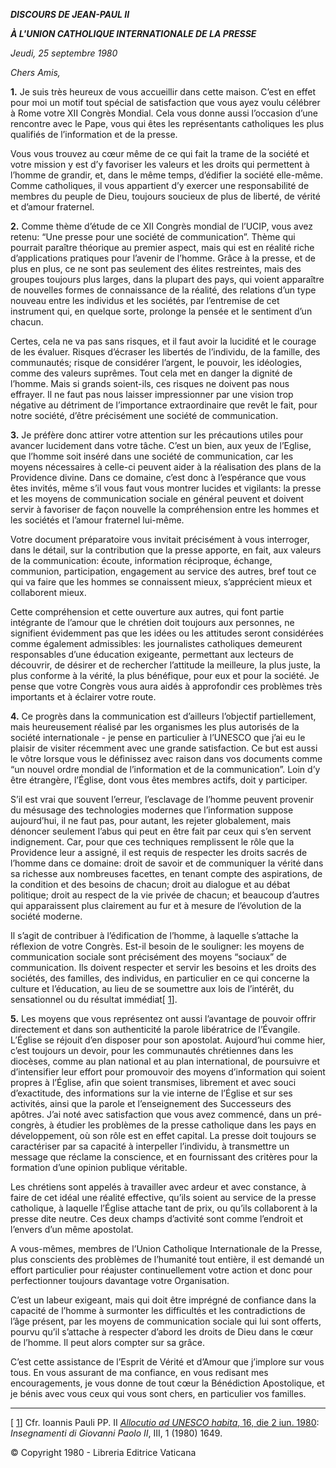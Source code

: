 ***DISCOURS DE JEAN-PAUL II***

***À L'UNION CATHOLIQUE INTERNATIONALE DE LA PRESSE***

*Jeudi, 25 septembre 1980*

*Chers Amis,*

**1\.** Je suis très heureux de vous accueillir dans cette maison. C’est en effet pour moi un motif tout spécial de satisfaction que vous ayez voulu célébrer à Rome votre XII Congrès Mondial. Cela vous donne aussi l’occasion d’une rencontre avec le Pape, vous qui êtes les représentants catholiques les plus qualifiés de l’information et de la presse.

Vous vous trouvez au cœur même de ce qui fait la trame de la société et votre mission y est d’y favoriser les valeurs et les droits qui permettent à l’homme de grandir, et, dans le même temps, d’édifier la société elle-même. Comme catholiques, il vous appartient d’y exercer une responsabilité de membres du peuple de Dieu, toujours soucieux de plus de liberté, de vérité et d’amour fraternel.

**2.** Comme thème d’étude de ce XII Congrès mondial de l’UCIP, vous avez retenu: “Une presse pour une société de communication”. Thème qui pourrait paraître théorique au premier aspect, mais qui est en réalité riche d’applications pratiques pour l’avenir de l’homme. Grâce à la presse, et de plus en plus, ce ne sont pas seulement des élites restreintes, mais des groupes toujours plus larges, dans la plupart des pays, qui voient apparaître de nouvelles formes de connaissance de la réalité, des relations d’un type nouveau entre les individus et les sociétés, par l’entremise de cet instrument qui, en quelque sorte, prolonge la pensée et le sentiment d’un chacun.

Certes, cela ne va pas sans risques, et il faut avoir la lucidité et le courage de les évaluer. Risques d’écraser les libertés de l’individu, de la famille, des communautés; risque de considérer l’argent, le pouvoir, les idéologies, comme des valeurs suprêmes. Tout cela met en danger la dignité de l’homme. Mais si grands soient-ils, ces risques ne doivent pas nous effrayer. Il ne faut pas nous laisser impressionner par une vision trop négative au détriment de l’importance extraordinaire que revêt le fait, pour notre société, d’être précisément une société de communication.

**3\.** Je préfère donc attirer votre attention sur les précautions utiles pour avancer lucidement dans votre tâche. C’est un bien, aux yeux de l’Eglise, que l’homme soit inséré dans une société de communication, car les moyens nécessaires à celle-ci peuvent aider à la réalisation des plans de la Providence divine. Dans ce domaine, c’est donc à l’espérance que vous êtes invités, même s’il vous faut vous montrer lucides et vigilants: la presse et les moyens de communication sociale en général peuvent et doivent servir à favoriser de façon nouvelle la compréhension entre les hommes et les sociétés et l’amour fraternel lui-même.

Votre document préparatoire vous invitait précisément à vous interroger, dans le détail, sur la contribution que la presse apporte, en fait, aux valeurs de la communication: écoute, information réciproque, échange, communion, participation, engagement au service des autres, bref tout ce qui va faire que les hommes se connaissent mieux, s’apprécient mieux et collaborent mieux.

Cette compréhension et cette ouverture aux autres, qui font partie intégrante de l’amour que le chrétien doit toujours aux personnes, ne signifient évidemment pas que les idées ou les attitudes seront considérées comme également admissibles: les journalistes catholiques demeurent responsables d’une éducation exigeante, permettant aux lecteurs de découvrir, de désirer et de rechercher l’attitude la meilleure, la plus juste, la plus conforme à la vérité, la plus bénéfique, pour eux et pour la société. Je pense que votre Congrès vous aura aidés à approfondir ces problèmes très importants et à éclairer votre route.

**4.** Ce progrès dans la communication est d’ailleurs l’objectif partiellement, mais heureusement réalisé par les organismes les plus autorisés de la société internationale - je pense en particulier à l’UNESCO que j’ai eu le plaisir de visiter récemment avec une grande satisfaction. Ce but est aussi le vôtre lorsque vous le définissez avec raison dans vos documents comme “un nouvel ordre mondial de l’information et de la communication”. Loin d’y être étrangère, l’Église, dont vous êtes membres actifs, doit y participer.

S’il est vrai que souvent l’erreur, l’esclavage de l’homme peuvent provenir du mésusage des technologies modernes que l’information suppose aujourd’hui, il ne faut pas, pour autant, les rejeter globalement, mais dénoncer seulement l’abus qui peut en être fait par ceux qui s’en servent indignement. Car, pour que ces techniques remplissent le rôle que la Providence leur a assigné, il est requis de respecter les droits sacrés de l’homme dans ce domaine: droit de savoir et de communiquer la vérité dans sa richesse aux nombreuses facettes, en tenant compte des aspirations, de la condition et des besoins de chacun; droit au dialogue et au débat politique; droit au respect de la vie privée de chacun; et beaucoup d’autres qui apparaissent plus clairement au fur et à mesure de l’évolution de la société moderne.

Il s’agit de contribuer à l’édification de l’homme, à laquelle s’attache la réflexion de votre Congrès. Est-il besoin de le souligner: les moyens de communication sociale sont précisément des moyens “sociaux” de communication. Ils doivent respecter et servir les besoins et les droits des sociétés, des familles, des individus, en particulier en ce qui concerne la culture et l’éducation, au lieu de se soumettre aux lois de l’intérêt, du sensationnel ou du résultat immédiat\[ [1](#_ftn1 "")\].

**5.** Les moyens que vous représentez ont aussi l’avantage de pouvoir offrir directement et dans son authenticité la parole libératrice de l’Évangile. L’Église se réjouit d’en disposer pour son apostolat. Aujourd’hui comme hier, c’est toujours un devoir, pour les communautés chrétiennes dans les diocèses, comme au plan national et au plan international, de poursuivre et d’intensifier leur effort pour promouvoir des moyens d’information qui soient propres à l’Église, afin que soient transmises, librement et avec souci d’exactitude, des informations sur la vie interne de l’Église et sur ses activités, ainsi que la parole et l’enseignement des Successeurs des apôtres. J’ai noté avec satisfaction que vous avez commencé, dans un pré-congrès, à étudier les problèmes de la presse catholique dans les pays en développement, où son rôle est en effet capital. La presse doit toujours se caractériser par sa capacité à interpeller l’individu, à transmettre un message que réclame la conscience, et en fournissant des critères pour la formation d’une opinion publique véritable.

Les chrétiens sont appelés à travailler avec ardeur et avec constance, à faire de cet idéal une réalité effective, qu’ils soient au service de la presse catholique, à laquelle l’Église attache tant de prix, ou qu’ils collaborent à la presse dite neutre. Ces deux champs d’activité sont comme l’endroit et l’envers d’un même apostolat.

A vous-mêmes, membres de l’Union Catholique Internationale de la Presse, plus conscients des problèmes de l’humanité tout entière, il est demandé un effort particulier pour réajuster continuellement votre action et donc pour perfectionner toujours davantage votre Organisation.

C’est un labeur exigeant, mais qui doit être imprégné de confiance dans la capacité de l’homme à surmonter les difficultés et les contradictions de l’âge présent, par les moyens de communication sociale qui lui sont offerts, pourvu qu’il s’attache à respecter d’abord les droits de Dieu dans le cœur de l’homme. Il peut alors compter sur sa grâce.

C’est cette assistance de l’Esprit de Vérité et d’Amour que j’implore sur vous tous. En vous assurant de ma confiance, en vous redisant mes encouragements, je vous donne de tout cœur la Bénédiction Apostolique, et je bénis avec vous ceux qui vous sont chers, en particulier vos familles.

* * *

\[ [1](#_ftnref1 "")\] Cfr. Ioannis Pauli PP. II [*Allocutio ad UNESCO habita*, 16, die 2 iun. 1980](/content/john-paul-ii/fr/speeches/1980/june/documents/hf_jp-ii_spe_19800602_unesco.html): *Insegnamenti di Giovanni Paolo II*, III, 1 (1980) 1649.

© Copyright 1980 - Libreria Editrice Vaticana